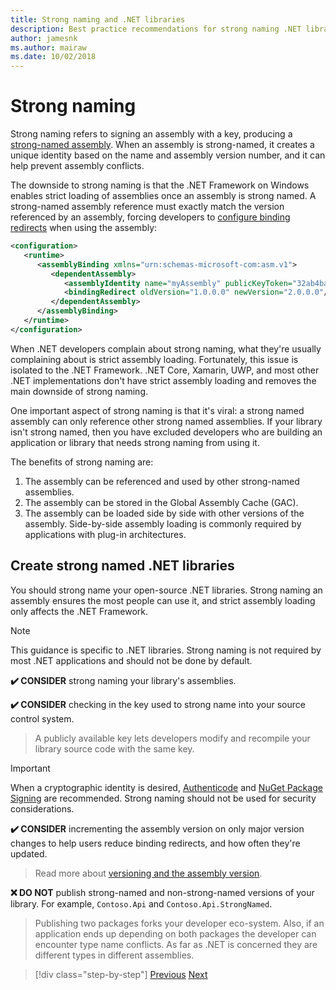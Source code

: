 ```yaml
---
title: Strong naming and .NET libraries
description: Best practice recommendations for strong naming .NET libraries.
author: jamesnk
ms.author: mairaw
ms.date: 10/02/2018
---
```

# Strong naming

Strong naming refers to signing an assembly with a key, producing a [strong-named assembly](../../framework/app-domains/strong-named-assemblies.md). When an assembly is strong-named, it creates a unique identity based on the name and assembly version number, and it can help prevent assembly conflicts.

The downside to strong naming is that the .NET Framework on Windows enables strict loading of assemblies once an assembly is strong named. A strong-named assembly reference must exactly match the version referenced by an assembly, forcing developers to [configure binding redirects](../../framework/configure-apps/redirect-assembly-versions.md) when using the assembly:

```xml
<configuration>
   <runtime>
      <assemblyBinding xmlns="urn:schemas-microsoft-com:asm.v1">
         <dependentAssembly>
            <assemblyIdentity name="myAssembly" publicKeyToken="32ab4ba45e0a69a1" culture="neutral" />
            <bindingRedirect oldVersion="1.0.0.0" newVersion="2.0.0.0"/>
         </dependentAssembly>
      </assemblyBinding>
   </runtime>
</configuration>
```

When .NET developers complain about strong naming, what they're usually complaining about is strict assembly loading. Fortunately, this issue is isolated to the .NET Framework. .NET Core, Xamarin, UWP, and most other .NET implementations don't have strict assembly loading and removes the main downside of strong naming.

One important aspect of strong naming is that it's viral: a strong named assembly can only reference other strong named assemblies. If your library isn't strong named, then you have excluded developers who are building an application or library that needs strong naming from using it.

The benefits of strong naming are:

1. The assembly can be referenced and used by other strong-named assemblies.
2. The assembly can be stored in the Global Assembly Cache (GAC).
3. The assembly can be loaded side by side with other versions of the assembly. Side-by-side assembly loading is commonly required by applications with plug-in architectures.

## Create strong named .NET libraries

You should strong name your open-source .NET libraries. Strong naming an assembly ensures the most people can use it, and strict assembly loading only affects the .NET Framework.

> [!NOTE]
> This guidance is specific to .NET libraries. Strong naming is not required by most .NET applications and should not be done by default.

**✔️ CONSIDER** strong naming your library's assemblies.

**✔️ CONSIDER** checking in the key used to strong name into your source control system.

> A publicly available key lets developers modify and recompile your library source code with the same key.

> [!IMPORTANT]
> When a cryptographic identity is desired, [Authenticode](/windows-hardware/drivers/install/authenticode) and [NuGet Package Signing](/nuget/create-packages/sign-a-package) are recommended. Strong naming should not be used for security considerations.

**✔️ CONSIDER** incrementing the assembly version on only major version changes to help users reduce binding redirects, and how often they're updated.

> Read more about [versioning and the assembly version](./versioning.md#assembly-version).

**❌ DO NOT** publish strong-named and non-strong-named versions of your library. For example, `Contoso.Api` and `Contoso.Api.StrongNamed`.

> Publishing two packages forks your developer eco-system. Also, if an application ends up depending on both packages the developer can encounter type name conflicts. As far as .NET is concerned they are different types in different assemblies.

> [!div class="step-by-step"]
> [Previous](./cross-platform-targeting.md)
> [Next](./nuget.md)
